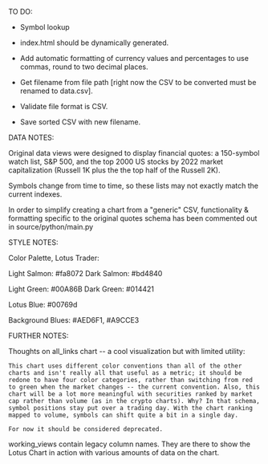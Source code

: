 
TO DO:

- Symbol lookup

- index.html should be dynamically generated.

- Add automatic formatting of currency values and percentages to use commas, round to two decimal places.

- Get filename from file path [right now the CSV to be converted must be renamed to data.csv]. 

- Validate file format is CSV.

- Save sorted CSV with new filename.


DATA NOTES:

Original data views were designed to display financial quotes: a 150-symbol watch list, S&P 500, and the top 2000 US stocks by 2022 market capitalization (Russell 1K plus the the top half of the Russell 2K). 

Symbols change from time to time, so these lists may not exactly match the current indexes.

In order to simplify creating a chart from a "generic" CSV, functionality & formatting specific to the original quotes schema has been commented out in source/python/main.py


STYLE NOTES:

Color Palette, Lotus Trader:

Light Salmon: #fa8072
Dark Salmon: #bd4840

Light Green: #00A86B
Dark Green: #014421

Lotus Blue: #00769d

Background Blues: #AED6F1, #A9CCE3


FURTHER NOTES:

Thoughts on all_links chart -- a cool visualization but with limited utility:

	This chart uses different color conventions than all of the other charts and isn't really all that useful as a metric; it should be redone to have four color categories, rather than switching from red to green when the market changes -- the current convention. Also, this chart will be a lot more meaningful with securities ranked by market cap rather than volume (as in the crypto charts). Why? In that schema, symbol positions stay put over a trading day. With the chart ranking mapped to volume, symbols can shift quite a bit in a single day.

	For now it should be considered deprecated.

working_views contain legacy column names. They are there to show the Lotus Chart in action with various amounts of data on the chart.